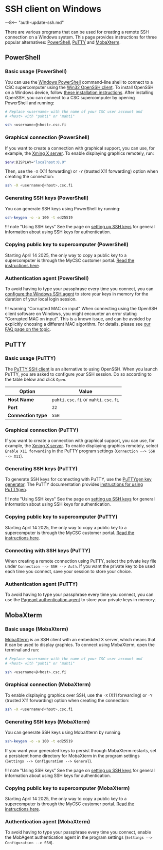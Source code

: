 # SSH client on Windows

--8<-- "auth-update-ssh.md"

There are various programs that can be used for creating a remote SSH
connection on a Windows system. This page provides instructions for three
popular alternatives: [PowerShell](#powershell), [PuTTY](#putty) and
[MobaXterm](#mobaxterm).

## PowerShell

### Basic usage (PowerShell)

You can use the
[Windows PowerShell](https://learn.microsoft.com/en-us/powershell/scripting/security/remoting/ssh-remoting-in-powershell)
command-line shell to connect to a CSC supercomputer using the
[Win32 OpenSSH client](https://learn.microsoft.com/en-us/windows-server/administration/openssh/openssh_install_firstuse).
To install OpenSSH on a Windows device, follow
[these installation instructions](https://learn.microsoft.com/en-us/windows-server/administration/openssh/openssh_install_firstuse?tabs=gui#install-openssh-for-windows).
After installing OpenSSH, you can connect to a CSC supercomputer by opening
PowerShell and running:

```bash
# Replace <username> with the name of your CSC user account and
# <host> with "puhti" or "mahti"

ssh <username>@<host>.csc.fi
```

### Graphical connection (PowerShell)

If you want to create a connection with graphical support,
you can use, for example, the
[Xming X server](http://www.straightrunning.com/XmingNotes/). To enable displaying
graphics remotely, run:

```bash
$env:DISPLAY="localhost:0.0"
```

Then, use the `-X` (X11 forwarding) or `-Y` (trusted X11 forwarding) option when
creating the connection:

```bash
ssh -X <username>@<host>.csc.fi
```

### Generating SSH keys (PowerShell)

You can generate SSH keys using PowerShell by running:

```bash
ssh-keygen -o -a 100 -t ed25519
```

!!! note "Using SSH keys"
    See the page on [setting up SSH keys](ssh-keys.md) for general
    information about using SSH keys for authentication.

### Copying public key to supercomputer (PowerShell)

Starting April 14 2025, the only way to copy a public key to a supercomputer is
through the MyCSC customer portal.
[Read the instructions here](ssh-keys.md#adding-public-key-in-mycsc).

### Authentication agent (PowerShell)

To avoid having to type your passphrase every time you connect,
you can
[configure the Windows SSH agent](https://learn.microsoft.com/en-us/windows-server/administration/openssh/openssh_keymanagement?source=recommendations#user-key-generation)
to store your keys in memory for the duration of your local login session.

!!! warning "Corrupted MAC on input"
    When connecting using the OpenSSH client software on Windows, you might
    encounter an error stating "Corrupted MAC on input". This is a known
    issue, and can be avoided by explicitly choosing a different MAC
    algorithm. For details, please see
    [our FAQ page on the topic](../../support/faq/i-cannot-login.md#why-is-my-ssh-client-saying-corrupted-mac-on-input).

## PuTTY

### Basic usage (PuTTY)

The [PuTTY SSH client](https://putty.org/) is an alternative to using OpenSSH.
When you launch PuTTY, you are asked to configure your SSH session. Do so
according to the table below and click `Open`.

| Option | Value |
|-|-|
| **Host Name** | `puhti.csc.fi` or `mahti.csc.fi` |
| **Port** | `22` |
| **Connection type** | `SSH` |

### Graphical connection (PuTTY)

If you want to create a connection with graphical support,
you can use, for example, the
[Xming X server](http://www.straightrunning.com/XmingNotes/). To enable displaying
graphics remotely, select `Enable X11 forwarding` in the PuTTY program settings
(`Connection --> SSH --> X11`).

### Generating SSH keys (PuTTY)

To generate SSH keys for connecting with PuTTY, use the [PuTTYgen key
generator](https://www.puttygen.com/). The PuTTY documentation provides
[instructions for using PuTTYgen](https://www.putty.be/0.76/htmldoc/Chapter8.html).

!!! note "Using SSH keys"
    See the page on [setting up SSH keys](ssh-keys.md) for general
    information about using SSH keys for authentication.

### Copying public key to supercomputer (PuTTY)

Starting April 14 2025, the only way to copy a public key to a supercomputer is
through the MyCSC customer portal.
[Read the instructions here](ssh-keys.md#adding-public-key-in-mycsc).

### Connecting with SSH keys (PuTTY)

When creating a remote connection using PuTTY, select the private key file
under `Connection --> SSH --> Auth`. If you want the private key to be
used each time you connect, save your session to store your choice.

### Authentication agent (PuTTY)

To avoid having to type your passphrase every time you connect, you can
use the [Pageant authentication agent](https://www.putty.be/0.76/htmldoc/Chapter9.html)
to store your private keys in memory.

## MobaXterm

### Basic usage (MobaXterm)

[MobaXterm](https://mobaxterm.mobatek.net/) is an SSH client with an embedded X
server, which means that it can be used to display graphics. To connect using
MobaXterm, open the terminal and run:

```bash
# Replace <username> with the name of your CSC user account and
# <host> with "puhti" or "mahti"

ssh <username>@<host>.csc.fi
```

### Graphical connection (MobaXterm)

To enable displaying graphics over SSH, use the `-X` (X11 forwarding) or `-Y`
(trusted X11 forwarding) option when creating the connection:

```bash
ssh -X <username>@<host>.csc.fi
```

### Generating SSH keys (MobaXterm)

You can generate SSH keys using MobaXterm by running:

```bash
ssh-keygen -o -a 100 -t ed25519
```

If you want your generated keys to persist through MobaXterm restarts,
set a persistent home directory for MobaXterm in the program settings
(`Settings --> Configuration --> General`).

!!! note "Using SSH keys"
    See the page on [setting up SSH keys](ssh-keys.md) for general
    information about using SSH keys for authentication.

### Copying public key to supercomputer (MobaXterm)

Starting April 14 2025, the only way to copy a public key to a supercomputer is
through the MyCSC customer portal.
[Read the instructions here](ssh-keys.md#adding-public-key-in-mycsc).

### Authentication agent (MobaXterm)

To avoid having to type your passphrase every time you connect, enable the
MobAgent authentication agent in the program settings (`Settings -->
Configuration --> SSH`).

